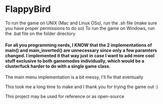 # FlappyBird

To run the game on UNIX (Mac and Linux OSs), run the .sh file (make sure you have proper permissions to do so)
To run the game on Windows, run the .bat file on the folder directory


#### For all you programming nerds, I KNOW that the 2 implementations of main() and main_inverted() are unnecessary since only a few paramters changed. I implemented it that way just in case I want to add more cool stuff exclusive to both gamemodes individually, which would be a clusterfuck harder to do with a single game class.

The main menu implementation is a bit messy, I'll fix that eventually

This took me a long time to make and I thank you for trying the game out :)

This project may be used for reference or as open-source
